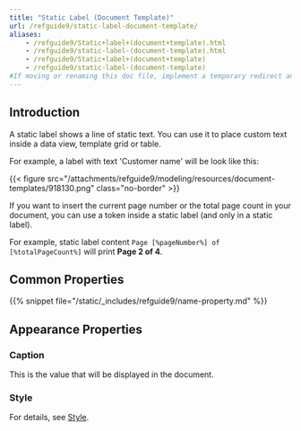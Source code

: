 ```yaml
---
title: "Static Label (Document Template)"
url: /refguide9/static-label-document-template/
aliases:
    - /refguide9/Static+label+(document+template).html
    - /refguide9/static-label-(document-template).html
    - /refguide9/Static+label+(document+template)
    - /refguide9/static-label-(document-template)
#If moving or renaming this doc file, implement a temporary redirect and let the respective team know they should update the URL in the product. See Mapping to Products for more details.
---
```


## Introduction

A static label shows a line of static text. You can use it to place custom text inside a data view, template grid or table.

For example, a label with text 'Customer name' will be look like this:

{{< figure src="/attachments/refguide9/modeling/resources/document-templates/918130.png" class="no-border" >}}

If you want to insert the current page number or the total page count in your document, you can use a token inside a static label (and only in a static label).

For example, static label content `Page [%pageNumber%] of [%totalPageCount%]` will print **Page 2 of 4**.

## Common Properties

{{% snippet file="/static/_includes/refguide9/name-property.md" %}}

## Appearance Properties

### Caption

This is the value that will be displayed in the document.

### Style

For details, see [Style](/refguide9/style/).
